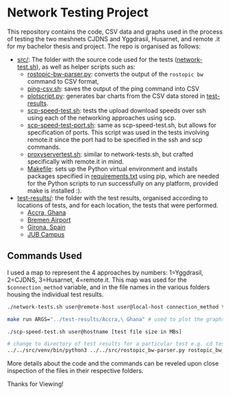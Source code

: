 # Network Testing Project

This repository contains the code, CSV data and graphs used in the process of testing the two meshnets CJDNS and Yggdrasil, Husarnet, and remote .it for my bachelor thesis and project.
The repo is organised as follows:
* [src/](src/): The folder with the source code used for the tests ([network-test.sh](src/network-tests.sh)), as well as helper scripts such as:
    - [rostopic-bw-parser.py](src/rostopic-bw-parser.py): converts the output of the `rostopic bw` command to CSV format, 
    - [ping-csv.sh](src/ping-csv.sh): saves the output of the ping command into CSV
    - [plotscript.py](src/plotscript.py): generates bar charts from the CSV data stored in [test-results](test-results/).
    - [scp-speed-test.sh](src/scp-speed-test.sh): tests the upload download speeds over ssh using each of the networking approaches using scp.
    - [scp-speed-test-port.sh](src/scp-speed-test-port.sh): same as scp-speed-test.sh, but allows for specification of ports. This script was used in the tests involving remote.it since the port had to be specified in the ssh and scp commands.
    - [proxyservertest.sh](src/proxyservertest.sh): similar to network-tests.sh, but crafted specifically with remote.it in mind.
    - [Makefile](src/Makefile): sets up the Python virtual environment and installs packages specified in [requirements.txt](src/requirements.txt) using pip, which are needed for the Python scripts to run successfully on any platform, provided make is installed :).
* [test-results/](test-results/): the folder with the test results, organised according to locations of tests, and for each location, the tests that were performed.
    - [Accra, Ghana](test-results/Accra,%20Ghana)
    - [Bremen Airport](test-results/Bremen%20Airport)
    - [Girona, Spain](test-results/Girona,%20Spain)
    - [JUB Campus](test-results/JUB%20Campus)


## Commands Used

I used a map to represent the 4 approaches by numbers: 1=Yggdrasil, 2=CJDNS, 3=Husarnet, 4=remote.it. This map was used for the `$connection_method` variable, and in the file names in the various folders housing the individual test results.

```bash
./network-tests.sh user@remote-host user@local-host connection_method trial_location -t [ipv4/ipv6] # run network tests between current host and remote host
```
```bash 
make run ARGS="../test-results/Accra,\ Ghana" # used to plot the graphs
```
```bash 
./scp-speed-test.sh user@hostname [test file size in MBs]
```
```bash 
# change to directory of test results for a particular test e.g. cd test-results/Accra,\ Ghana
../../src/venv/bin/python3 ../../src/rostopic_bw-parser.py rostopic_bw_test/rostopic_bw_$connection_method-temp.txt | tail -n +2 >> rostopic_bw_testrostopic_bw_$connection_method.csv
```

More details about the code and the commands can be reveled upon close inspection of the files in their respective folders.

Thanks for Viewing!
